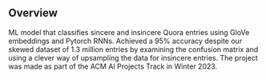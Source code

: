 ## Overview
ML model that classifies sincere and insincere Quora entries using GloVe embeddings and Pytorch RNNs. Achieved a 95% accuracy despite our skewed dataset of 1.3 million entries by examining the confusion matrix and using a clever way of upsampling the data for insincere entries. The project was made as part of  the ACM AI Projects Track in Winter 2023.
